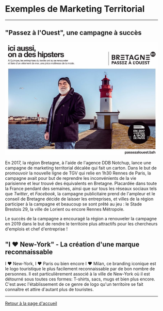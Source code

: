 # Exemples de Marketing Territorial
---------------------------------------


## "Passez à l'Ouest", une campagne à succès
![illustration passez à l'ouest](pics/passezalouest.jpg)

En 2017, la région Bretagne, à l'aide de l'agence DDB Notchup, lance une campagne de marketing territorial décalée qui fait un carton. Dans le but de promouvoir la nouvelle ligne de TGV qui relie en 1h30 Rennes de Paris, la campagne avait pour but de reprendre les inconvénients de la vie parisienne et leur trouvé des équivalents en Bretagne. Placardée dans toute la France pendant des semaines, ainsi que sur tous les réseaux sociaux tels que *Twitter*, et *Facebook*, la campagne publicitaire prend de l'ampleur et le conseil de Bretagne décide de laisser les entreprises, et villes de la région participer à la campagne et beaucoup se sont prêté au jeu : le Stade Brestois 29, la ville de Lorient ou encore Rennes Métropole. 

Le succès de la campagne a encouragé la région a renouveler la campagne en 2019 dans le but de rendre le territoire plus attractifs pour les chercheurs d'emplois et chef d'entreprise !

## "I ♥️ New-York" - La création d'une marque reconnaissable

I ♥️ New-York, I ♥️ Paris ou bien encore I ♥️ Milan, ce branding iconique est le logo touristique le plus facilement reconnaissable par de bon nombre de personnes. Il est particulièrement associé à la ville de New-York où il est détourné sous toutes ces formes: T-shirts, sacs, mugs et bien plus encore. C'est avec l'établissement de ce genre de logo qu'un territoire se fait connaître et attire d'autant plus de touristes. 



------------------------------------------------------------------------------------------------
[Retour à la page d'accueil](index.md)
